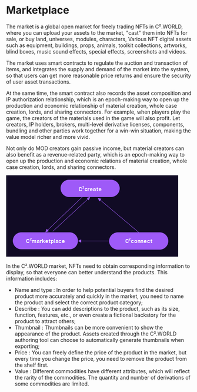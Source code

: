 # Marketplace

The market is a global open market for freely trading NFTs in C².WORLD, where you can upload your assets to the market, "cast" them into NFTs for sale, or buy land, universes, modules, characters, Various NFT digital assets such as equipment, buildings, props, animals, toolkit collections, artworks, blind boxes, music sound effects, special effects, screenshots and videos.

The market uses smart contracts to regulate the auction and transaction of items, and integrates the supply and demand of the market into the system, so that users can get more reasonable price returns and ensure the security of user asset transactions.

At the same time, the smart contract also records the asset composition and IP authorization relationship, which is an epoch-making way to open up the production and economic relationship of material creation, whole case creation, lords, and sharing connectors. For example, when players play the game, the creators of the materials used in the game will also profit. Let creators, IP holders, brokers, multi-level derivative licenses, components, bundling and other parties work together for a win-win situation, making the value model richer and more vivid.

Not only do MOD creators gain passive income, but material creators can also benefit as a revenue-related party, which is an epoch-making way to open up the production and economic relations of material creation, whole case creation, lords, and sharing connectors.

![](<../../.gitbook/assets/image (5) (1) (1).png>)

In the C².WORLD market, NFTs need to obtain corresponding information to display, so that everyone can better understand the products. This information includes:

* Name and type : In order to help potential buyers find the desired product more accurately and quickly in the market, you need to name the product and select the correct product category;
* Describe : You can add descriptions to the product, such as its size, function, features, etc., or even create a fictional backstory for the product to attract others;
* Thumbnail : Thumbnails can be more convenient to show the appearance of the product. Assets created through the C².WORLD authoring tool can choose to automatically generate thumbnails when exporting;
* Price : You can freely define the price of the product in the market, but every time you change the price, you need to remove the product from the shelf first.
* Value : Different commodities have different attributes, which will reflect the rarity of the commodities. The quantity and number of derivations of some commodities are limited.
